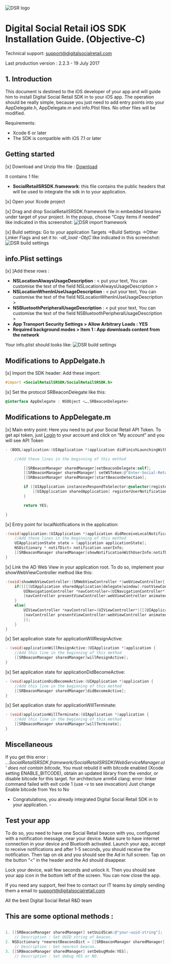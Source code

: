 ![DSR logo](http://cloud.digitalsocialretail.com/img/logo-long-v2.png)

# Digital Social Retail iOS SDK Installation Guide. (Objective-C)
Technical support: support@digitalsocialretail.com

Last production version : 2.2.3 - 19 July 2017

## 1. Introduction

This document is destined to the iOS developer of your app and will guide him to install Digital Social Retail SDK in to your iOS app. The operation should be really simple, because you just need to add entry points into your AppDelegate.h, AppDelegate.m and info.Plist files. No other files will be modified.

Requirements: 
- Xcode 6 or later
- The SDK is compatible with iOS 7.1 or later

## Getting started

[x] Download and Unzip this file : [Download](res/Digital_Social_Retail_SDK_iOS_v2.2.3.zip)

It contains 1 file:
- **SocialRetailSRSDK.framework**: this file contains the public headers that will be used to integrate the sdk in to your application.

[x] Open your Xcode project

[x] Drag and drop SocialRetailSRSDK.framework file in embedded binaries under target of your project. In the popup, choose “Copy items if needed”
like indicated in this screenshot:
![DSR import framework](res/importFramework.png)

[x] Build settings: Go to your application Targets ->Build Settings ->Other Linker Flags and set it to: *-all_load -ObjC* like indicated in this screenshot:
![DSR build settings](res/build-settings.png)

## info.Plist settings

[x] ]Add these rows :

- **NSLocationAlwaysUsageDescription** : < put your text, You can customise the text of the field NSLocationAlwaysUsageDescription >
- **NSLocationWhenInUseUsageDescription** : < put your text, You can customise the text of the field NSLocationWhenInUseUsageDescription >
- **NSBluetoothPeripheralUsageDescription** : < put your text, You can customise the text of the field NSBluetoothPeripheralUsageDescription >
- **App Transport Security Settings > Allow Arbitrary Loads : YES**
- **Required background modes > Item 1 : App downloads content from the network**

Your info.plist should looks like:
![DSR build settings](res/infoPlist.png)

## Modifications to AppDelgate.h

[x] Import the SDK header: Add these import:

```Objective-C
#import <SocialRetailSRSDK/SocialRetailSRSDK.h>
```

[x] Set the protocol SRBeaconDelegate like this:

```Objective-C
@interface AppDelegate : NSObject <…,SRBeaconDelegate>
```

## Modifications to AppDelegate.m

[x] Main entry point: Here you need to put your Social Retail API Token. To get api token, just <a href="https://cloud.digitalsocialretail.com" target="_blank">Login</a> to your account and click on “My account” and you will see API Token

```Objective-C
- (BOOL)application:(UIApplication *)application didFinishLaunchingWithOptions:(NSDictionary *)launchOptions {

    //Add these lines in the beginning of this method

        [[SRBeaconManager sharedManager]setBeaconDelegate:self];
        [[SRBeaconManager sharedManager] setWSToken:@"Enter-Social-Retail-API-Token"];
        [[SRBeaconManager sharedManager]startBeaconDetection];

        if ([UIApplication instancesRespondToSelector:@selector(registerUserNotificationSettings:)]) {
            [[UIApplication sharedApplication] registerUserNotificationSettings:[UIUserNotificationSettings settingsForTypes:UIUserNotificationTypeAlert|UIUserNotificationTypeSound categories:nil]];
        }

        return YES;

}
```


[x] Entry point for localNotifications in the application:

```Objective-C
-(void)application:(UIApplication *)application didReceiveLocalNotification:(UILocalNotification *)notification {
    //Add these lines in the beginning of this method    
    UIApplicationState state = [application applicationState];
    NSDictionary * notifDict= notification.userInfo;
    [[SRBeaconManager sharedManager]showNotificationWithUserInfo:notifDict state:state];
}
```

[x] Link the AD Web View in your application root. To do so, implement your showWebViewController method like this:

```Objective-C
-(void)showWebViewController:(SRWebViewController *)webViewController{
    if([[[[UIApplication sharedApplication]delegate]window].rootViewController isKindOfClass:[UINavigationController class]]){
        UINavigationController *navController=(UINavigationController*)[[[UIApplication sharedApplication]delegate]window].rootViewController;
        [navController presentViewController:webViewController animated:YES completion:nil];
    }
    else{
        UIViewController *navController=(UIViewController*)[[[UIApplication     sharedApplication]delegate]window].rootViewController;
        [navController presentViewController:webViewController animated:YES completion:^{
        }];
    }
}
```

[x] Set application state for applicationWillResignActive:

```Objective-C
- (void)applicationWillResignActive:(UIApplication *)application {
    //Add this line in the beginning of this method
    [[SRBeaconManager sharedManager]willResignActive];
}
```

[x] Set application state for applicationDidBecomeActive:

```Objective-C
- (void)applicationDidBecomeActive:(UIApplication *)application {
    //Add this line in the beginning of this method
    [[SRBeaconManager sharedManager]didBecomeActive];
}
```

[x] Set application state for applicationWillTerminate:

```Objective-C
- (void)applicationWillTerminate:(UIApplication *)application {
    //Add this line in the beginning of this method    
    [[SRBeaconManager sharedManager]willTerminate];
}
```

## Miscellaneous
If you get this error : *...SocialRetailSRSDK.framework/SocialRetailSRSDK(WebServiceManager.o)' does not contain bitcode*, You must rebuild it with bitcode enabled (Xcode setting ENABLE_BITCODE), obtain an updated library from the vendor, or disable bitcode for this target. for architecture arm64 clang: error: linker command failed with exit code 1 (use -v to see invocation)
Just change Enable bitcode from Yes to No


-   Congratulations, you already integrated Digital Social Retail SDK in to your application.   -

## Test your app

To do so, you need to have one Social Retail beacon with you, configured with a notification message, near your device. Make sure to have internet connection in your device and Bluetooth activated. Launch your app, accept to receive notifications and after 1-5 seconds, you should receive the notification. Then tap on ok and you should see the Ad in full screen. Tap on the button “<” in the header and the Ad should disappear.

Lock your device, wait few seconds and unlock it. Then you should see your app icon in the bottom left of the screen. You can now close the app.

If you need any support, feel free to contact our IT teams by simply sending them a email to support@digitalsocialretail.com


All the best
Digital Social Retail R&D team

## This are some optional methods : 

```Objective-C

1. [[SRBeaconManager sharedManager] setUuidScan:@"your-uuid-string"]; 
    // Description : Set UUID string of beacon.
2. NSDictionary *nearestBeaconsDict = [[SRBeaconManager sharedManager] getNearestBeaconInfo];
    // Description : Get nearest beacon.
3. [[SRBeaconManager sharedManager] setDebugMode:YES];
    // Description : Set debug YES or NO.
```
